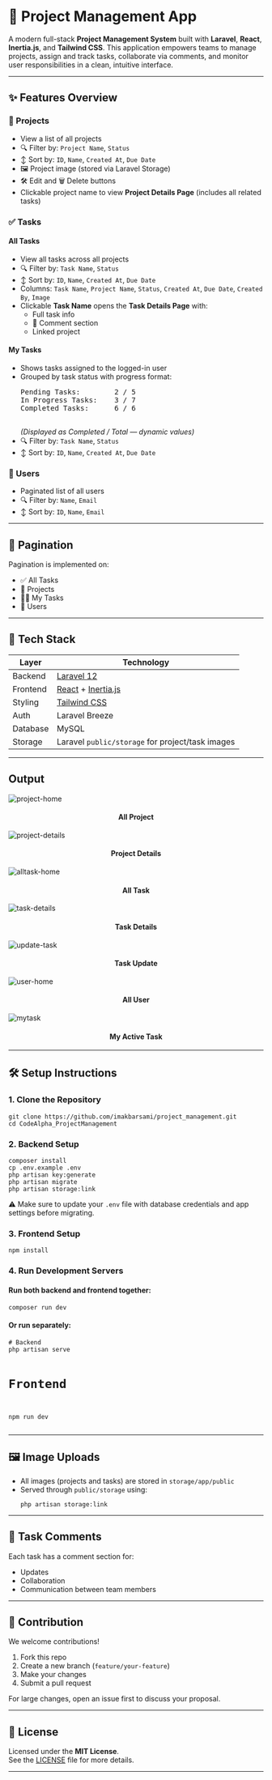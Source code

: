 <h1>📁 Project Management App</h1>

<p>A modern full-stack <strong>Project Management System</strong> built with <strong>Laravel</strong>, <strong>React</strong>, <strong>Inertia.js</strong>, and <strong>Tailwind CSS</strong>. This application empowers teams to manage projects, assign and track tasks, collaborate via comments, and monitor user responsibilities in a clean, intuitive interface.</p>


<hr>

<h2>✨ Features Overview</h2>

<h3>📂 Projects</h3>
<ul>
  <li>View a list of all projects</li>
  <li>🔍 Filter by: <code>Project Name</code>, <code>Status</code></li>
  <li>↕️ Sort by: <code>ID</code>, <code>Name</code>, <code>Created At</code>, <code>Due Date</code></li>
  <li>🖼️ Project image (stored via Laravel Storage)</li>
  <li>🛠️ Edit and 🗑️ Delete buttons</li>
  <li>Clickable project name to view <strong>Project Details Page</strong> (includes all related tasks)</li>
</ul>

<h3>✅ Tasks</h3>

<h4>All Tasks</h4>
<ul>
  <li>View all tasks across all projects</li>
  <li>🔍 Filter by: <code>Task Name</code>, <code>Status</code></li>
  <li>↕️ Sort by: <code>ID</code>, <code>Name</code>, <code>Created At</code>, <code>Due Date</code></li>
  <li>Columns: <code>Task Name</code>, <code>Project Name</code>, <code>Status</code>, <code>Created At</code>, <code>Due Date</code>, <code>Created By</code>, <code>Image</code></li>
  <li>Clickable <strong>Task Name</strong> opens the <strong>Task Details Page</strong> with:
    <ul>
      <li>Full task info</li>
      <li>💬 Comment section</li>
      <li>Linked project</li>
    </ul>
  </li>
</ul>

<h4>My Tasks</h4>
<ul>
  <li>Shows tasks assigned to the logged-in user</li>
  <li>Grouped by task status with progress format:
    <pre>
Pending Tasks:        2 / 5
In Progress Tasks:    3 / 7
Completed Tasks:      6 / 6
    </pre>
    <em>(Displayed as Completed / Total — dynamic values)</em>
  </li>
  <li>🔍 Filter by: <code>Task Name</code>, <code>Status</code></li>
  <li>↕️ Sort by: <code>ID</code>, <code>Name</code>, <code>Created At</code>, <code>Due Date</code></li>
</ul>

<h3>👤 Users</h3>
<ul>
  <li>Paginated list of all users</li>
  <li>🔍 Filter by: <code>Name</code>, <code>Email</code></li>
  <li>↕️ Sort by: <code>ID</code>, <code>Name</code>, <code>Email</code></li>
</ul>

<hr>

<h2>🔄 Pagination</h2>
<p>Pagination is implemented on:</p>
<ul>
  <li>✅ All Tasks</li>
  <li>📂 Projects</li>
  <li>🧑‍💻 My Tasks</li>
  <li>👤 Users</li>
</ul>

<hr>

<h2>🧰 Tech Stack</h2>
<table>
  <thead>
    <tr>
      <th>Layer</th>
      <th>Technology</th>
    </tr>
  </thead>
  <tbody>
    <tr>
      <td>Backend</td>
      <td><a href="https://laravel.com/" target="_blank" rel="noopener noreferrer">Laravel 12</a></td>
    </tr>
    <tr>
      <td>Frontend</td>
      <td><a href="https://reactjs.org/" target="_blank" rel="noopener noreferrer">React</a> + <a href="https://inertiajs.com/" target="_blank" rel="noopener noreferrer">Inertia.js</a></td>
    </tr>
    <tr>
      <td>Styling</td>
      <td><a href="https://tailwindcss.com/" target="_blank" rel="noopener noreferrer">Tailwind CSS</a></td>
    </tr>
    <tr>
      <td>Auth</td>
      <td>Laravel Breeze</td>
    </tr>
    <tr>
      <td>Database</td>
      <td>MySQL</td>
    </tr>
    <tr>
      <td>Storage</td>
      <td>Laravel <code>public/storage</code> for project/task images</td>
    </tr>
  </tbody>
</table>

<hr>

<h2>Output</h2>

![project-home](https://github.com/user-attachments/assets/22ba5b6d-768a-4f47-9639-9081e07223c2)

<h4 align="center">All Project</h4>

![project-details](https://github.com/user-attachments/assets/1a8a7975-46a2-41f3-bb2e-2b561abd6ed4)

<h4 align="center">Project Details</h4>


![alltask-home](https://github.com/user-attachments/assets/066ae476-39ec-4f75-9907-643b3cab09ac)

<h4 align="center">All Task</h4>


![task-details](https://github.com/user-attachments/assets/3913672e-5a1f-481a-b7bf-a76469841405)

<h4 align="center">Task Details</h4>

![update-task](https://github.com/user-attachments/assets/57f4388c-9218-42b3-8197-5e1a42d7182a)

<h4 align="center">Task Update</h4>

![user-home](https://github.com/user-attachments/assets/cce26312-0176-40ab-b8fd-8c893539385b)

<h4 align="center">All User</h4>

![mytask](https://github.com/user-attachments/assets/c25c4987-6c8d-4f25-8929-ac25b9e5ecab)

<h4 align="center">My Active Task</h4>
<hr>

<h2>🛠️ Setup Instructions</h2>

<h3>1. Clone the Repository</h3>
<pre><code>git clone https://github.com/imakbarsami/project_management.git
cd CodeAlpha_ProjectManagement
</code></pre>

<h3>2. Backend Setup</h3>
<pre><code>composer install
cp .env.example .env
php artisan key:generate
php artisan migrate
php artisan storage:link
</code></pre>
<p>⚠️ Make sure to update your <code>.env</code> file with database credentials and app settings before migrating.</p>

<h3>3. Frontend Setup</h3>
<pre><code>npm install
</code></pre>

<h3>4. Run Development Servers</h3>

<h4>Run both backend and frontend together:</h4>
<pre><code>composer run dev
</code></pre>

<h4>Or run separately:</h4>
<pre><code># Backend
php artisan serve

# Frontend
npm run dev
</code></pre>

<hr>

<h2>🖼️ Image Uploads</h2>
<ul>
  <li>All images (projects and tasks) are stored in <code>storage/app/public</code></li>
  <li>Served through <code>public/storage</code> using:
    <pre><code>php artisan storage:link
</code></pre>
  </li>
</ul>

<hr>

<h2>💬 Task Comments</h2>
<p>Each task has a comment section for:</p>
<ul>
  <li>Updates</li>
  <li>Collaboration</li>
  <li>Communication between team members</li>
</ul>

<hr>

<h2>🤝 Contribution</h2>
<p>We welcome contributions!</p>
<ol>
  <li>Fork this repo</li>
  <li>Create a new branch (<code>feature/your-feature</code>)</li>
  <li>Make your changes</li>
  <li>Submit a pull request</li>
</ol>
<p>For large changes, open an issue first to discuss your proposal.</p>

<hr>

<h2>📄 License</h2>
<p>Licensed under the <strong>MIT License</strong>.<br>
See the <a href="LICENSE" target="_blank" rel="noopener noreferrer">LICENSE</a> file for more details.</p>

<hr>


